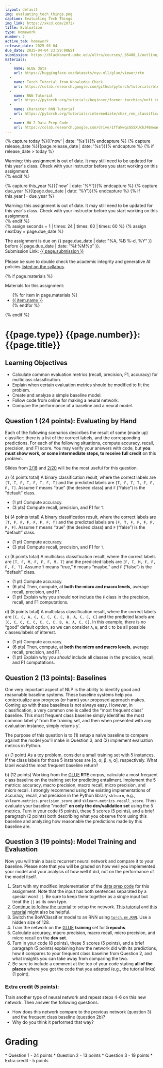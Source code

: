 ```yaml
---
layout: default
img: evaluating_tech_things.png
caption: Evaluating Tech Things
img_link: https://xkcd.com/2072/
title: Evaluation
type: Homework
number: 2
active_tab: homework
release_date: 2025-03-04
due_date: 2025-04-04 23:59:00EST
submission: https://blackboard.umbc.edu/ultra/courses/_85408_1/outline/assessment/test/_7438117_1?courseId=_85408_1&gradeitemView=details
materials:
  -
    name: GLUE data
    url: https://huggingface.co/datasets/nyu-mll/glue/viewer/rte
  -
    name: Torch Tutorial from Knowledge Check
    url: https://colab.research.google.com/github/pytorch/tutorials/blob/gh-pages/_downloads/dd1c511de656ab48216de2866264b28f/deep_learning_tutorial.ipynb
  -
    name: RNN Tutorial
    url: https://pytorch.org/tutorials/beginner/former_torchies/nnft_tutorial.html#example-2-recurrent-net
  -
    name: Character RNN Tutorial
    url: https://pytorch.org/tutorials/intermediate/char_rnn_classification_tutorial.html
  -
    name: HW 2 Data Prep Code
    url: https://colab.research.google.com/drive/1fTakwqcG55XUxhJ48mwawqegDxYq_zj9
---
```


<!-- Check whether the assignment is ready to release -->
{% capture today %}{{'now' | date: '%s'}}{% endcapture %}
{% capture release_date %}{{page.release_date | date: '%s'}}{% endcapture %}
{% if release_date > today %} 
<div class="alert alert-danger">
Warning: this assignment is out of date.  It may still need to be updated for this year's class.  Check with your instructor before you start working on this assignment.
</div>
{% endif %}
<!-- End of check whether the assignment is up to date -->


<!-- Check whether the assignment is up to date -->
{% capture this_year %}{{'now' | date: '%Y'}}{% endcapture %}
{% capture due_year %}{{page.due_date | date: '%Y'}}{% endcapture %}
{% if this_year != due_year %} 
<div class="alert alert-danger">
Warning: this assignment is out of date.  It may still need to be updated for this year's class.  Check with your instructor before you start working on this assignment.
</div>
{% endif %}
<!-- End of check whether the assignment is up to date -->


<div class="alert alert-info">
{% assign seconds = 1 | times: 24 | times: 60 | times: 60 %}
{% assign nextDay = page.due_date %}

The assignment is due on {{ page.due_date | date: "%A, %B %-d, %Y" }} before {{ page.due_date | date: "%I:%M%p" }}.
<br>
Submission Link: <a href="{{page.submission}}">{{ page.submission }}</a><br><br>
Please be sure to double check the academic integrity and generative AI policies <a href="https://laramartin.net/NLP-class/#academic-integrity">listed on the syllabus</a>.
</div>

{% if page.materials %}
<div class="alert alert-info">
Materials for this assignment:
<ul>
{% for item in page.materials %}
<li><a href="{{item.url}}">{{ item.name }}</a></li>
{% endfor %}
</ul>
</div>
{% endif %}


<!-- TODO: add in help with padding the input -->

{{page.type}} {{page.number}}: {{page.title}}
=============================================================

## Learning Objectives
* Calculate common evaluation metrics (recall, precision, F1, accuracy) for multiclass classification.
* Explain when certain evaluation metrics should be modified to fit the problem.
* Create and analyze a simple baseline model.
* Follow code from online for making a neural network.
* Compare the performance of a baseline and a neural model.


## Question 1 (24 points): Evaluating by Hand

Each of the following scenarios describes the result of some (made up) classifier: there is a list of the correct labels, and the corresponding predictions. For each of
the following situations, compute accuracy, recall, precision, and F1 score. You may verify
your answers with code, but **you must show work, or some intermediate steps, to receive full
credit** on this problem.

Slides from [2/18](https://laramartin.net/NLP-class/slides/25-02-18_ML-Evaluation.pdf) and [2/20](https://laramartin.net/NLP-class/slides/25-02-20_ML-Evaluation.pdf) will be the most useful for this question.

a) (4 points total) A binary classification result, where the correct labels are
`[T, T, F, T, F, T, F, T]` and the predicted labels are
`[T, F, T, T, F, F, F, T]`. Assume `T` means “true” (the desired class) and `F`
(“false”) is the “default” class. 
* (1 pt) Compute accuracy.
* (3 pts) Compute recall, precision, and F1 for `T`.

b) (4 points total) A binary classification result, where the correct labels are
`[T, F, F, F, F, F, F, T]` and the predicted labels are
`[F, T, F, F, F, F, F, F]`. Assume `T` means “true” (the desired class) and `F`
(“false”) is the “default” class. 
* (1 pt) Compute accuracy.
* (3 pts) Compute recall, precision, and F1 for `T`.

c) (8 points total) A multiclass classification result, where the correct labels are
`[T, F, M, F, F, F, M, T]` and the predicted labels are
`[F, T, M, F, F, F, F, T]`. Assume `T` means “true,” `M` means “maybe,” and
`F` (“false”) is the “default” class. 
* (1 pt) Compute accuracy. 
* (6 pts) Then, compute, at **both the micro and macro levels**, average recall, precision, and F1. 
* (1 pt) Explain why you should *not* include the `F` class in the precision, recall, and F1 computations.

d) (8 points total) A multiclass classification result, where the correct labels are
`[C, C, A, C, C, C, C, C, B, A, C, C, C]` and the predicted labels are
`[C, C, C, C, C, C, C, C, B, A, A, C, C]`. In this example, there is no
“good” default option, so we can consider `A`, `B`, and `C` to be all possible classes/labels
of interest. 
* (1 pt) Compute accuracy. 
* (6 pts) Then, compute, at **both the micro and macro levels**, average recall, precision, and F1. 
* (1 pt) Explain why you *should* include all classes in the precision, recall, and F1 computations.

## Question 2 (13 points): Baselines

One very important aspect of NLP is the ability to identify good and reasonable
baseline systems. These baseline systems help you contextualize any progress (or harm) your
proposed approach makes. Coming up with these baselines is not always easy. However, in classification, a
very common one is called the “most frequent class” baseline. This most frequent class baseline simply identifies the most common label y' from the training set, and then when presented with any evaluation instance, simply returns y'.

The purpose of this question is to (1) setup a naive baseline to compare against the model you'll make in Question 3, and (2) implement evaluation metrics in Python. 

a) (1 point) As a toy problem, consider a small training set with 5 instances. If the class labels for those 5 instances are [α, α, β, γ, α], respectively. What label would the most frequent baseline return?

b) (12 points) Working from the [GLUE](https://huggingface.co/datasets/nyu-mll/glue) **RTE** corpus, calculate a most frequent class baseline on the training set for predicting entailment. Implement the 5 metrics: accuracy, macro precision, macro recall, micro precision, and micro recall. I strongly recommend using the existing implementations of accuracy, recall, and precision in the Python library `sklearn`, e.g., `sklearn.metrics.precision_score` and `sklearn.metrics.recall_score`. Then evaluate your baseline "model" **on only the dev/validation set** using the 5 metrics.
Turn in your code (5 points), these 5 scores (5 points), and a brief paragraph (2 points) both describing what you observe from using this baseline and analyzing how reasonable the predictions made by this baseline are.


## Question 3 (19 points): Model Training and Evaluation 
Now you will train a basic recurrent neural network and compare it to your baseline. Please note that you will be graded on how well you implemented your model and your analysis of how well it did, not on the performance of the model itself.

1. Start with my modified implementation of the [data prep code](https://colab.research.google.com/drive/1fTakwqcG55XUxhJ48mwawqegDxYq_zj9) for this assignment. Note that the input has both sentences separated by a special word `||`. Be sure to keep them together as a single input but treat the `||` as its own type.
2. [Continue to follow the tutorial](https://colab.research.google.com/github/pytorch/tutorials/blob/gh-pages/_downloads/dd1c511de656ab48216de2866264b28f/deep_learning_tutorial.ipynb) to setup the network. [This tutorial](https://pytorch.org/tutorials/beginner/nn_tutorial.html) and [this tutorial](https://pytorch.org/tutorials/intermediate/char_rnn_classification_tutorial.html) might also be helpful.
3. Switch the BoWClassifier model to an RNN using [`torch.nn.RNN`](https://pytorch.org/docs/stable/generated/torch.nn.RNN.html). Use a hidden size of 128.
4. Train the network on the [GLUE](https://huggingface.co/datasets/nyu-mll/glue) **training** set for **5 epochs**.
5. Calculate accuracy, macro precision, macro recall, micro precision, and micro recall on the **dev set**.
6. Turn in your code (8 points), these 5 scores (5 points), and a brief paragraph (5 points) explaining how the network did with its predictions, how it compares to your frequent class baseline from Question 2, and what insights you can take away from comparing the two. 
7. Be sure to include a comment at the top of your code stating **all of the places** where you got the code that you adapted (e.g., the tutorial links) (1 point).

### Extra credit (5 points): 

Train another type of neural network and repeat steps 4-6 on this new network. Then answer the following questions:
* How does this network compare to the previous network (question 3) and the frequent class baseline (question 2b)?
* Why do you think it performed that way?


# Grading
<div class="alert alert-warning" markdown="1">
* Question 1 - 24 points
* Question 2 - 13 points
* Question 3 - 19 points
* Extra credit - 5 points
</div>
